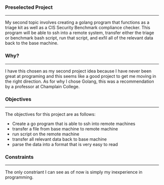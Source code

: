 ### Preselected Project
------
My second topic involves creating a golang program that functions as a triage kit as well as a CIS Security Benchmark compliance checker. This program will be able to ssh into a remote system, transfer either the triage or benchmark bash script, run that script, and exfil all of the relevant data back to the base machine. 

### Why? 
------
I have this chosen as my second project idea because I have never been great at programing and this seems like a good project to get me moving in the right direction. As for why I chose Golang, this was a recommendation by a professor at Champlain College. 

### Objectives
------
The objectives for this project are as follows:
* Create a go program that is able to ssh into remote machines
* transfer a file from base machine to remote machine
* run script on the remote machine
* transfer all relevant data back to base machine
* parse the data into a format that is very easy to read

### Constraints
------
The only constriant I can see as of now is simply my inexperience in programming. 
